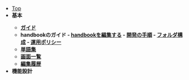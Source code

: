 - [Top](/)
- <b>基本<b>
    - [ガイド](guide/index)
     - handbookのガイド
      - [handbookを編集する](guide/01-local)
      - [開発の手順](guide/02-work-procedure)
      - [フォルダ構成](guide/03-folder-structure)
      - [運用ポリシー](guide/04-policy)
    - [単語集](word)
    - [画面一覧](screen)
    - [編集履歴](CHANGE_LOG) 
- <b>機能設計<b>
    <!-- - [ログイン](functions/sample) -->